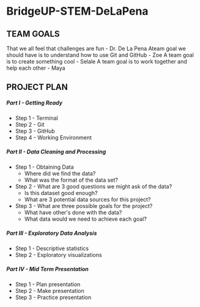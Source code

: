 # BridgeUP-STEM-DeLaPena

## TEAM GOALS
That we all feel that challenges are fun - Dr. De La Pena
Ateam goal we should have is to understand how to use Git and GitHub - Zoe
A team goal is to create something cool - Selale 
A team goal is to work together and help each other - Maya
## PROJECT PLAN

##### Part I - Getting Ready
* Step 1 - Terminal
* Step 2 - Git
* Step 3 - GitHub
* Step 4 - Working Environment

##### Part II - Data Cleaning and Processing
* Step 1 - Obtaining Data
  - Where did we find the data?
  - What was the format of the data set?
* Step 2 - What are 3 good questions we might ask of the data?
  - Is this dataset good enough?
  - What are 3 potential data sources for this project?
* Step 3 - What are three possible goals for the project?
  - What have other's done with the data?
  - What data would we need to achieve each goal?

##### Part III - Exploratory Data Analysis
* Step 1 - Descriptive statistics
* Step 2 - Exploratory visualizations

##### Part IV - Mid Term Presentation
* Step 1 - Plan presentation
* Step 2 - Make presentation
* Step 3 - Practice presentation
